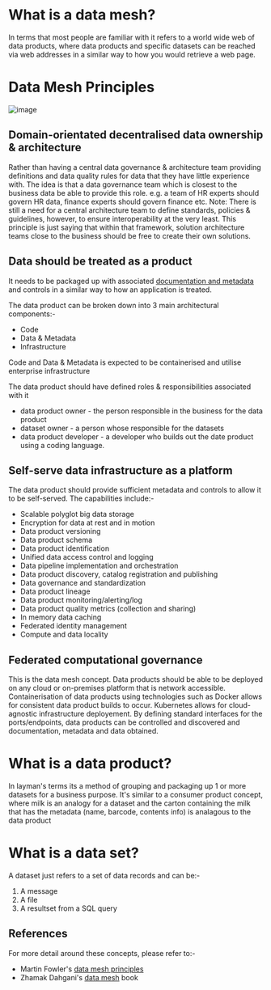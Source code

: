 # What is a data mesh?
In terms that most people are familiar with it refers to a world wide web of data products, where data products and specific datasets
can be reached via web addresses in a similar way to how you would retrieve a web page.

# Data Mesh Principles

![image](https://images.squarespace-cdn.com/content/v1/5b2d3045e2ccd153f0ad5922/1632344527154-18X6X5U1NC4W3FC4VN32/Picture2.png)

## Domain-orientated decentralised data ownership & architecture 
Rather than having a central data governance & architecture team providing definitions and data quality rules for data that they have little experience with. 
The idea is that a data governance team which is closest to the business data be able to provide this role. 
e.g. a team of HR experts should govern HR data, finance experts should govern finance etc.
Note: There is still a need for a central architecture team to define standards, policies & guidelines, however, to ensure interoperability at the very least. 
This principle is just saying that within that framework, solution architecture teams close to the business should be free to create their own solutions. 

## Data should be treated as a product
It needs to be packaged up with associated [documentation and metadata](dp-docs_and_metadata.md) and controls in a similar way to how an application is treated.

The data product can be broken down into 3 main architectural components:-
   * Code
   * Data & Metadata
   * Infrastructure 

Code and Data & Metadata is expected to be containerised and utilise enterprise infrastructure

The data product should have defined roles & responsibilities associated with it
   * data product owner - the person responsible in the business for the data product
   * dataset owner - a person whose responsible for the datasets
   * data product developer - a developer who builds out the date product using a coding language.

## Self-serve data infrastructure as a platform

The data product should provide sufficient metadata and controls to allow it to be self-served. 
The capabilities include:-
   * Scalable polyglot big data storage
   * Encryption for data at rest and in motion
   * Data product versioning
   * Data product schema
   * Data product identification
   * Unified data access control and logging
   * Data pipeline implementation and orchestration
   * Data product discovery, catalog registration and publishing
   * Data governance and standardization
   * Data product lineage
   * Data product monitoring/alerting/log
   * Data product quality metrics (collection and sharing)
   * In memory data caching
   * Federated identity management
   * Compute and data locality

## Federated computational governance

This is the data mesh concept. 
Data products should be able to be deployed on any cloud or on-premises platform that is network accessible. 
Containerisation of data products using technologies such as Docker allows for consistent data product builds to occur.
Kubernetes allows for cloud-agnostic infrastructure deployement.
By defining standard interfaces for the ports/endpoints, data products can be controlled and discovered and documentation, metadata and data obtained.

# What is a data product?
In layman's terms its a method of grouping and packaging up 1 or more datasets for a business purpose. It's similar to a consumer product concept, where milk is an analogy for a dataset and the carton containing the milk that has the metadata (name, barcode, contents info) is analagous to the data product

# What is a data set?
A dataset just refers to a set of data records and can be:-
1. A message
2. A file
3. A resultset from a SQL query

## References
For more detail around these concepts, please refer to:-
* Martin Fowler's [data mesh principles](https://martinfowler.com/articles/data-mesh-principles.html) 
* Zhamak Dahgani's [data mesh](https://www.oreilly.com/library/view/data-mesh/9781492092384/) book